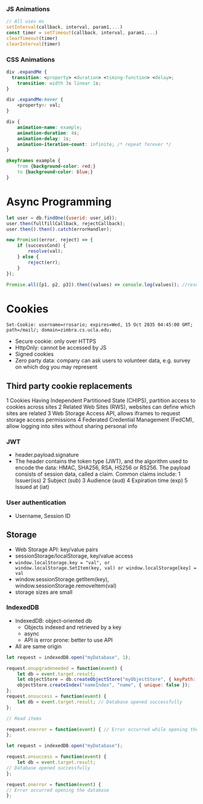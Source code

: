 ### JS Animations
```js
// All uses ms
setInterval(callback, interval, param1,...)
const timer = setTimeout(callback, interval, param1,...)
clearTimeout(timer)
clearInterval(timer)
```
### CSS Animations
```css
div .expandMe {
  transition: <property> <duration> <timing-function> <delay>;
	transition: width 3s linear 1s;
}

div .expandMe:hover {
	<property>: val;
}

div {
	animation-name: example;
	animation-duration: 4s;
	animation-delay: 1s;
	animation-iteration-count: infinite; /* repeat forever */
}

@keyframes example {
	from {background-color: red;}
	to {background-color: blue;}
}
```
# Async Programming
```js
let user = db.findOne({userid: user_id});
user.then(fullfillCallback, rejectCallback);
user.then().then().catch(errorHandler);

new Promise((error, reject) => {
	if (successCond) {
		resolve(val);
	} else {
		reject(err);
	}
});

Promise.all([p1, p2, p3]).then((values) => console.log(values)); //resolves all promises then returns only once all are done
```
# Cookies
`Set-Cookie: username=rrosario; expires=Wed, 15 Oct 2035 04:45:00 GMT; path=/mail/; domain=zimbra.cs.ucla.edu;`
- Secure cookie: only over HTTPS
- HttpOnly: cannot be accessed by JS
- Signed cookies
- Zero party data: company can ask users to volunteer data, e.g. survey on which dog you may represent
## Third party cookie replacements
1 Cookies Having Independent Partitioned State (CHIPS), partition access to cookies across sites
2 Related Web Sites (RWS), websites can define which sites are related
3 Web Storage Access API, allows iframes to request storage access permissions
4 Federated Credential Management (FedCM), allow logging into sites without sharing personal info
### JWT
- header.payload.signature
- The header contains the token type (JWT), and the algorithm
used to encode the data: HMAC, SHA256, RSA, HS256 or RS256.
The payload consists of session data, called a claim. Common claims include:
1 Issuer(iss)
2 Subject (sub)
3 Audience (aud)
4 Expiration time (exp)
5 Issued at (iat)
### User authentication
- Username, Session ID
## Storage
- Web Storage API: key/value pairs
- sessionStorage/localStorage, key/value access
- `window.localStorage.key = "val", or window.localStorage.SetItem(key, val) or window.localStorage[key] = val`
- window.sessionStorage.getItem(key), window.sessionStorage.removeItem(val)
- storage sizes are small

### IndexedDB
- IndexedDB: object-oriented db
	- Objects indexed and retrieved by a key
	- async
	- API is error prone: better to use API
- All are same origin
```js
let request = indexedDB.open("myDatabase", 1);

request.onupgradeneeded = function(event) {
	let db = event.target.result;
	let objectStore = db.createObjectStore("myObjectStore", { keyPath: "id" });
	objectStore.createIndex("nameIndex", "name", { unique: false });
};
request.onsuccess = function(event) {
	let db = event.target.result; // Database opened successfully
};

// Read items

request.onerror = function(event) { // Error occurred while opening the database
};

let request = indexedDB.open("myDatabase");

request.onsuccess = function(event) {
	let db = event.target.result;
// Database opened successfully
};

request.onerror = function(event) {
// Error occurred opening the database
};
```